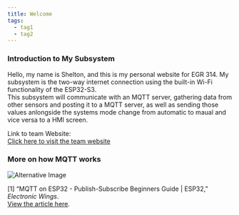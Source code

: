 ```yaml
---
title: Welcome
tags:
  - tag1
  - tag2
---
```


### Introduction to My Subsystem  

Hello, my name is Shelton, and this is my personal website for EGR 314. My subsystem is the two-way internet connection using the built-in Wi-Fi functionality of the ESP32-S3.  
This subsystem will communicate with an MQTT server, gathering data from other sensors and posting it to a MQTT server, as well as sending those values anlongside the systems mode change from automatic to maual and vice versa to a HMI screen.  

Link to team Website:  
<a href="https://egr314-2025-s-311.github.io/T311.github.io/" target="_blank">Click here to visit the team website</a>





### More on how MQTT works

![Alternative Image](https://github.com/user-attachments/assets/11b46da2-5434-47d9-ac46-38fdb6d5bcd9)

[1] “MQTT on ESP32 - Publish-Subscribe Beginners Guide | ESP32,” *Electronic Wings*.  
[View the article here](https://www.electronicwings.com/esp32/esp32-mqtt-client).  
